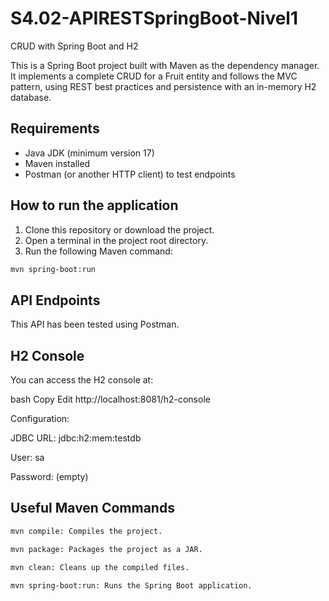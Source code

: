 # S4.02-APIRESTSpringBoot-Nivel1

CRUD with Spring Boot and H2

This is a Spring Boot project built with Maven as the dependency manager.
It implements a complete CRUD for a Fruit entity and follows the MVC pattern, using REST best practices and persistence with an in-memory H2 database.

## Requirements

- Java JDK (minimum version 17)
- Maven installed
- Postman (or another HTTP client) to test endpoints


## How to run the application

1. Clone this repository or download the project.
2. Open a terminal in the project root directory.
3. Run the following Maven command:

```bash
mvn spring-boot:run
```

## API Endpoints

This API has been tested using Postman.

## H2 Console 
You can access the H2 console at:

bash
Copy
Edit
http://localhost:8081/h2-console

Configuration:

JDBC URL: jdbc:h2:mem:testdb

User: sa

Password: (empty)

## Useful Maven Commands

```bash
mvn compile: Compiles the project.

mvn package: Packages the project as a JAR.

mvn clean: Cleans up the compiled files.

mvn spring-boot:run: Runs the Spring Boot application.

